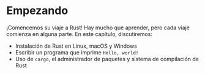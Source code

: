 # Empezando

¡Comencemos su viaje a Rust! Hay mucho que aprender, pero
cada viaje comienza en alguna parte. En este capítulo, discutiremos:

* Instalación de Rust en Linux, macOS y Windows
* Escribir un programa que imprime `Hello, world!`
* Uso de `cargo`, el administrador de paquetes y sistema de compilación de Rust